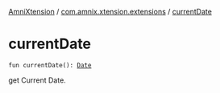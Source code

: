 [AmniXtension](../index.md) / [com.amnix.xtension.extensions](index.md) / [currentDate](./current-date.md)

# currentDate

`fun currentDate(): `[`Date`](https://docs.oracle.com/javase/6/docs/api/java/util/Date.html)

get Current Date.

